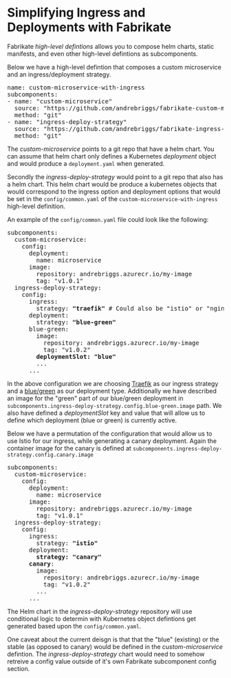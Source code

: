 # Simplifying Ingress and Deployments with Fabrikate

Fabrikate _high-level defintions_ allows you to compose helm charts, static manifests, and even other high-level defintions as subcomponents. 

Below we have a high-level defintion that composes a custom microservice and an ingress/deployment strategy. 

<pre>
name: custom-microservice-with-ingress
subcomponents:
- name: "custom-microservice"
  source: "https://github.com/andrebriggs/fabrikate-custom-microservice"
  method: "git"
- name: "ingress-deploy-strategy"
  source: "https://github.com/andrebriggs/fabrikate-ingress-deploy-strategy"
  method: "git"
</pre>

The _custom-microservice_ points to a git repo that have a helm chart. You can assume that helm chart only defines a Kubernetes _deployment_ object and would produce a `deployment.yaml` when generated.

Secondly the _ingress-deploy-strategy_ would point to a git repo that also has a helm chart. This helm chart would be produce a kubernetes objects that would correspond to the ingress option and deployment options that would be set in the `config/common.yaml` of the `custom-microservice-with-ingress` high-level definition. 

An example of the `config/common.yaml` file could look like the following:

<pre>
subcomponents:
  custom-microservice:
    config:
      deployment:
        name: microservice
      image:
        repository: andrebriggs.azurecr.io/my-image
        tag: "v1.0.1"
  ingress-deploy-strategy:
    config:
      ingress:
        strategy: <b>"traefik"</b> # Could also be "istio" or "nginx"
      deployment:
        strategy: <b>"blue-green"</b>
      blue-green:
        image:
          repository: andrebriggs.azurecr.io/my-image
          tag: "v1.0.2"
        <b>deploymentSlot: "blue"</b>
        ...
      ...  
</pre>

In the above configuration we are choosing [Traefik](https://traefik.io) as our ingress strategy and a [blue/green](https://martinfowler.com/bliki/BlueGreenDeployment.html) as our deployment type. Additionally we have described an image for the "green" part of our blue/green deployment in `subcomponents.ingress-deploy-strategy.config.blue-green.image` path. We also have defined a _deploymentSlot_ key and value that will allow us to define which deployment (blue or green) is currently active.

Below we have a permutation of the configuration that would allow us to use Istio for our ingress, while generating a canary deployment. Again the container image for the canary is defined at `subcomponents.ingress-deploy-strategy.config.canary.image`

<pre>
subcomponents:
  custom-microservice:
    config:
      deployment:
        name: microservice
      image:
        repository: andrebriggs.azurecr.io/my-image
        tag: "v1.0.1"
  ingress-deploy-strategy:
    config:
      ingress:
        strategy: <b>"istio"</b>
      deployment:
        <b>strategy: "canary"</b>
      <b>canary</b>:
        image:
          repository: andrebriggs.azurecr.io/my-image
          tag: "v1.0.2"
        ...
      ...  
</pre>

The Helm chart in the _ingress-deploy-strategy_ repository will use conditional logic to determin with Kubernetes object defintions get generated based upon the `config/common.yaml`.

One caveat about the current deisgn is that that the "blue" (existing) or the stable (as opposed to canary) would be defined in the _custom-microservice_ defintion. The _ingress-deploy-strategy_ chart would need to somehow retreive a config value outside of it's own Fabrikate subcomponent config section. 